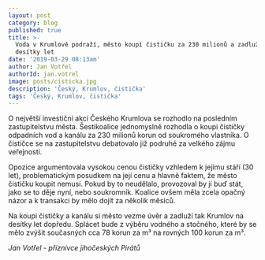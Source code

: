 ```yaml
---
layout: post
category: blog
published: true
title: >-
  Voda v Krumlově podraží, město koupí čističku za 230 milionů a zadluží se na
  desítky let
date: '2019-03-29 08:13am'
author: Jan Votřel
authorId: jan.votrel
image: posts/cisticka.jpg
description: 'Český, Krumlov, čistička'
tags: 'Český, Krumlov, čistička'
---
```

O největší investiční akci Českého Krumlova se rozhodlo na posledním zastupitelstvu města. Šestikoalice jednomyslně rozhodla o koupi čističky odpadních vod a kanálu za 230 milionů korun od soukromého vlastníka. O čističce se na zastupitelstvu debatovalo již podruhé za velkého zájmu veřejnosti. 

Opozice argumentovala vysokou cenou čističky vzhledem k jejímu stáří (30 let), problematickým posudkem na její cenu a hlavně faktem, že město čističku koupit nemusí. Pokud by to neudělalo, provozoval by jí buď stát, jako se to děje nyní, nebo soukromník. Koalice ovšem měla zcela opačný názor a k transakci by mělo dojít za několik měsíců. 



Na koupi čističky a kanálu si město vezme úvěr a zadluží tak Krumlov na desítky let dopředu. Splácet bude z výběru vodného a stočného, které by se mělo zvýšit současných cca 78 korun za m³ na rovných 100 korun za m³.

_Jan Votřel - příznivce jihočeských Pirátů_

